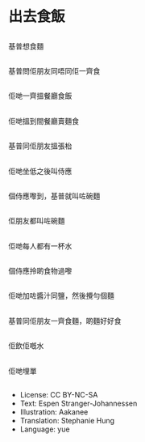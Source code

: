 # 出去食飯

##
基普想食麵

##
基普問佢朋友同唔同佢一齊食

##
佢哋一齊搵餐廳食飯

##
佢哋搵到間餐廳賣麵食

##
基普同佢朋友搵張枱

##
佢哋坐低之後叫侍應

##
個侍應嚟到，基普就叫咗碗麵

##
佢朋友都叫咗碗麵

##
佢哋每人都有一杯水

##
個侍應拎啲食物過嚟

##
佢哋加咗醬汁同鹽，然後攪勻個麵

##
基普同佢朋友一齊食麵，啲麵好好食

##
佢飲佢嘅水

##
佢哋埋單

##
* License: CC BY-NC-SA
* Text: Espen Stranger-Johannessen
* Illustration: Aakanee
* Translation: Stephanie Hung
* Language: yue

